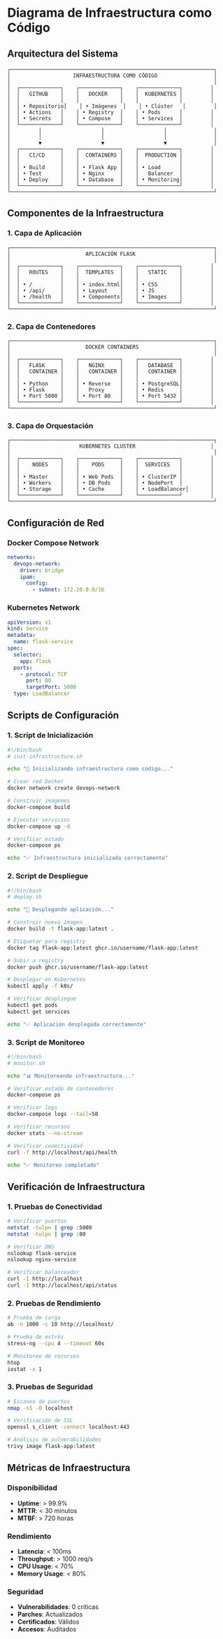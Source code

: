 # Diagrama de Infraestructura como Código

## Arquitectura del Sistema

```
┌─────────────────────────────────────────────────────────────────┐
│                    INFRAESTRUCTURA COMO CÓDIGO                  │
│                                                                 │
│  ┌─────────────┐    ┌─────────────┐    ┌─────────────┐         │
│  │   GITHUB    │    │   DOCKER    │    │  KUBERNETES │         │
│  │             │    │             │    │             │         │
│  │ • Repositorio│    │ • Imágenes  │    │ • Clúster   │         │
│  │ • Actions   │    │ • Registry  │    │ • Pods      │         │
│  │ • Secrets   │    │ • Compose   │    │ • Services  │         │
│  └─────────────┘    └─────────────┘    └─────────────┘         │
│         │                   │                   │               │
│         │                   │                   │               │
│         ▼                   ▼                   ▼               │
│  ┌─────────────┐    ┌─────────────┐    ┌─────────────┐         │
│  │   CI/CD     │    │  CONTAINERS │    │  PRODUCTION │         │
│  │             │    │             │    │             │         │
│  │ • Build     │    │ • Flask App │    │ • Load      │         │
│  │ • Test      │    │ • Nginx     │    │   Balancer  │         │
│  │ • Deploy    │    │ • Database  │    │ • Monitoring│         │
│  └─────────────┘    └─────────────┘    └─────────────┘         │
└─────────────────────────────────────────────────────────────────┘
```

## Componentes de la Infraestructura

### 1. Capa de Aplicación
```
┌─────────────────────────────────────────────────────────────────┐
│                        APLICACIÓN FLASK                         │
│                                                                 │
│  ┌─────────────┐    ┌─────────────┐    ┌─────────────┐         │
│  │   ROUTES    │    │  TEMPLATES  │    │   STATIC    │         │
│  │             │    │             │    │             │         │
│  │ • /         │    │ • index.html│    │ • CSS       │         │
│  │ • /api/     │    │ • Layout    │    │ • JS        │         │
│  │ • /health   │    │ • Components│    │ • Images    │         │
│  └─────────────┘    └─────────────┘    └─────────────┘         │
└─────────────────────────────────────────────────────────────────┘
```

### 2. Capa de Contenedores
```
┌─────────────────────────────────────────────────────────────────┐
│                        DOCKER CONTAINERS                        │
│                                                                 │
│  ┌─────────────┐    ┌─────────────┐    ┌─────────────┐         │
│  │   FLASK     │    │   NGINX     │    │   DATABASE  │         │
│  │   CONTAINER │    │   CONTAINER │    │   CONTAINER │         │
│  │             │    │             │    │             │         │
│  │ • Python    │    │ • Reverse   │    │ • PostgreSQL│         │
│  │ • Flask     │    │   Proxy     │    │ • Redis     │         │
│  │ • Port 5000 │    │ • Port 80   │    │ • Port 5432 │         │
│  └─────────────┘    └─────────────┘    └─────────────┘         │
└─────────────────────────────────────────────────────────────────┘
```

### 3. Capa de Orquestación
```
┌─────────────────────────────────────────────────────────────────┐
│                      KUBERNETES CLUSTER                        │
│                                                                 │
│  ┌─────────────┐    ┌─────────────┐    ┌─────────────┐         │
│  │    NODES    │    │    PODS     │    │  SERVICES   │         │
│  │             │    │             │    │             │         │
│  │ • Master    │    │ • Web Pods  │    │ • ClusterIP │         │
│  │ • Workers   │    │ • DB Pods   │    │ • NodePort  │         │
│  │ • Storage   │    │ • Cache     │    │ • LoadBalancer│       │
│  └─────────────┘    └─────────────┘    └─────────────┘         │
└─────────────────────────────────────────────────────────────────┘
```

## Configuración de Red

### Docker Compose Network
```yaml
networks:
  devops-network:
    driver: bridge
    ipam:
      config:
        - subnet: 172.20.0.0/16
```

### Kubernetes Network
```yaml
apiVersion: v1
kind: Service
metadata:
  name: flask-service
spec:
  selector:
    app: flask
  ports:
    - protocol: TCP
      port: 80
      targetPort: 5000
  type: LoadBalancer
```

## Scripts de Configuración

### 1. Script de Inicialización
```bash
#!/bin/bash
# init-infrastructure.sh

echo "🚀 Inicializando infraestructura como código..."

# Crear red Docker
docker network create devops-network

# Construir imágenes
docker-compose build

# Ejecutar servicios
docker-compose up -d

# Verificar estado
docker-compose ps

echo "✅ Infraestructura inicializada correctamente"
```

### 2. Script de Despliegue
```bash
#!/bin/bash
# deploy.sh

echo "🚀 Desplegando aplicación..."

# Construir nueva imagen
docker build -t flask-app:latest .

# Etiquetar para registry
docker tag flask-app:latest ghcr.io/username/flask-app:latest

# Subir a registry
docker push ghcr.io/username/flask-app:latest

# Desplegar en Kubernetes
kubectl apply -f k8s/

# Verificar despliegue
kubectl get pods
kubectl get services

echo "✅ Aplicación desplegada correctamente"
```

### 3. Script de Monitoreo
```bash
#!/bin/bash
# monitor.sh

echo "📊 Monitoreando infraestructura..."

# Verificar estado de contenedores
docker-compose ps

# Verificar logs
docker-compose logs --tail=50

# Verificar recursos
docker stats --no-stream

# Verificar conectividad
curl -f http://localhost/api/health

echo "✅ Monitoreo completado"
```

## Verificación de Infraestructura

### 1. Pruebas de Conectividad
```bash
# Verificar puertos
netstat -tulpn | grep :5000
netstat -tulpn | grep :80

# Verificar DNS
nslookup flask-service
nslookup nginx-service

# Verificar balanceador
curl -I http://localhost
curl -I http://localhost/api/status
```

### 2. Pruebas de Rendimiento
```bash
# Prueba de carga
ab -n 1000 -c 10 http://localhost/

# Prueba de estrés
stress-ng --cpu 4 --timeout 60s

# Monitoreo de recursos
htop
iostat -x 1
```

### 3. Pruebas de Seguridad
```bash
# Escaneo de puertos
nmap -sS -O localhost

# Verificación de SSL
openssl s_client -connect localhost:443

# Análisis de vulnerabilidades
trivy image flask-app:latest
```

## Métricas de Infraestructura

### Disponibilidad
- **Uptime**: > 99.9%
- **MTTR**: < 30 minutos
- **MTBF**: > 720 horas

### Rendimiento
- **Latencia**: < 100ms
- **Throughput**: > 1000 req/s
- **CPU Usage**: < 70%
- **Memory Usage**: < 80%

### Seguridad
- **Vulnerabilidades**: 0 críticas
- **Parches**: Actualizados
- **Certificados**: Válidos
- **Accesos**: Auditados
